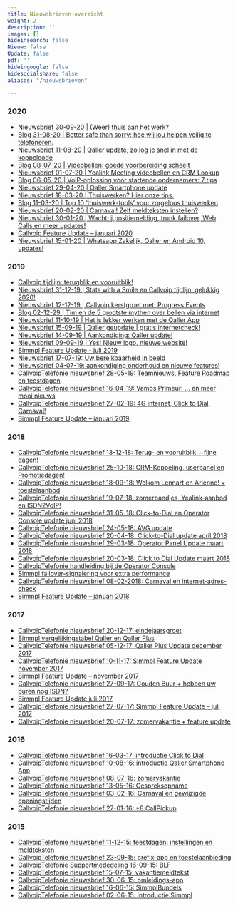 ```yaml
---
title: Nieuwsbrieven-overzicht
weight: 2
description: ''
images: []
hideinsearch: false
Nieuw: false
Update: false
pdf: ''
hideingoogle: false
hidesocialshare: false
aliases: "/nieuwsbrieven"

---
```

<h3>2020</h3>

* <a href="https://sh1.sendinblue.com/vau7o8qutt7e.html?t=1601536801" target="_blank">Nieuwsbrief 30-09-20 | (Weer) thuis aan het werk?</a>
* <a href="https://www.callvoip.nl/blog-veiligheid/" target="_blank">Blog 31-08-20 | Better safe than sorry: hoe wij jou helpen veilig te telefoneren.</a>
* <a href="https://sh1.sendinblue.com/v9sac8qutt7e.html?t=1597249697" target="_blank">Nieuwsbrief 11-08-20 | Qaller update, zo log je snel in met de koppelcode</a>
* <a href="https://www.callvoip.nl/yealinkmeeting-blog/" target="_blank">Blog 08-07-20 | Videobellen: goede voorbereiding scheelt</a>
* <a href="https://sh1.sendinblue.com/aek582wy9xpne.html?t=1593616830" target="_blank">Nieuwsbrief 01-07-20 | Yealink Meeting videobellen en CRM Lookup </a>
* <a href="https://www.callvoip.nl/nieuws/voip-oplossing-voor-startende-ondernemers-7-tips/" target="_blank">Blog 06-05-20 | VoIP-oplossing voor startende ondernemers: 7 tips</a>
* <a href="https://sh1.sendinblue.com/v69v88qutt7e.html?t=1593623949" target="_blank">Nieuwsbrief 29-04-20 | Qaller Smartphone update</a>
* <a href="http://sh1.sendinblue.com/v3gqc8qutt7e.html?t=1584628085" target="_blank">Nieuwsbrief 18-03-20 | Thuiswerken? Hier onze tips. </a>
* <a href="https://www.callvoip.nl/nieuws/top-10-thuiswerk-tools-voor-zorgeloos-thuiswerken/" target="_blank">Blog 11-03-20 | Top 10 ‘thuiswerk-tools’ voor zorgeloos thuiswerken</a>
* <a href="http://sh1.sendinblue.com/2met08qutt7e.html?t=1582268275" target="_blank">Nieuwsbrief 20-02-20 | Carnaval! Zelf meldteksten instellen? </a>
* <a href="http://files.callvoip.nl/nieuwsbrieven/1.html" target="_blank">Nieuwsbrief 30-01-20 | Wachtrij positiemelding, trunk failover, Web Calls en meer updates!</a>
* <a href="https://files.callvoip.nl/downloads/Callvoip_Feature-Update-jan-2020.pdf" target="_blank">Callvoip Feature Update – januari 2020</a>
* <a href="http://files.callvoip.nl/nieuwsbrieven/2.html" target="_blank">Nieuwsbrief 15-01-20 | Whatsapp Zakelijk, Qaller en Android 10, updates!</a>

<h3>2019</h3>

* <a href="https://www.callvoip.nl/tijdlijn" target="_blank">Callvoip tijdlijn: terugblik en vooruitblik!</a>
* <a href="http://files.callvoip.nl/nieuwsbrieven/3.html" target="_blank">Nieuwsbrief 31-12-19 | Stats with a Smile en Callvoip tijdlijn: gelukkig 2020!</a>
* <a href="http://files.callvoip.nl/nieuwsbrieven/4.html" target="_blank">Nieuwsbrief 12-12-19 | Callvoip kerstgroet met: Progress Events</a>
* <a href="https://www.callvoip.nl/5-mythen-over-voip/" target="_blank">Blog 02-12-29 | Tim en de 5 grootste mythen over bellen via internet</a><br>
* <a href="http://files.callvoip.nl/nieuwsbrieven/5.html" target="_blank">Nieuwsbrief 11-10-19 | Het is lekker werken met de Qaller App</a>
* <a href="http://files.callvoip.nl/nieuwsbrieven/6.html" target="_blank">Nieuwsbrief 15-09-19 | Qaller geupdate | gratis internetcheck!</a>
* <a href="http://files.callvoip.nl/nieuwsbrieven/7.html" target="_blank">Nieuwsbrief 14-09-19 | Aankondiging: Qaller update!</a>
* <a href="http://files.callvoip.nl/nieuwsbrieven/8.html" target="_blank">Nieuwsbrief 09-09-19 | Yes! Nieuw logo, nieuwe website!</a>
* <a href="https://www.simmpl.nl/downloads/Simmpl_feature-update_juli-2019.pdf" target="_blank">Simmpl Feature Update - juli 2019</a>
* <a href="http://files.callvoip.nl/nieuwsbrieven/9.html" target="_blank">Nieuwsbrief 17-07-19: Uw bereikbaarheid in beeld</a>
* <a href="http://files.callvoip.nl/nieuwsbrieven/10.html" target="_blank">Nieuwsbrief 04-07-19: aankondiging onderhoud en nieuwe features!</a>
* <a href="http://files.callvoip.nl/nieuwsbrieven/11.html" target="_blank">CallvoipTelefonie nieuwsbrief 28-05-19: Teamnieuws, Feature Roadmap en feestdagen</a>
* <a href="http://files.callvoip.nl/nieuwsbrieven/12.html" target="_blank">CallvoipTelefonie nieuwsbrief 16-04-19: Vamos Primeur! … en meer mooi nieuws</a>
* <a href="http://files.callvoip.nl/nieuwsbrieven/13.html" target="_blank">CallvoipTelefonie nieuwsbrief 27-02-19: 4G internet, Click to Dial, Carnaval!</a>
* <a href="https://www.simmpl.nl/downloads/Simmpl_feature-update_januari_2019.pdf" target="_blank">Simmpl Feature Update – januari 2019</a>

<h3>2018</h3>

* <a href="http://files.callvoip.nl/nieuwsbrieven/14.html" target="_blank">CallvoipTelefonie nieuwsbrief 13-12-18: Terug- en vooruitblik + fijne dagen!</a>
* <a href="http://files.callvoip.nl/nieuwsbrieven/15.html" target="_blank">CallvoipTelefonie nieuwsbrief 25-10-18: CRM-Koppeling, userpanel en Promotiedagen!</a>
* <a href="http://files.callvoip.nl/nieuwsbrieven/16.html" target="_blank">CallvoipTelefonie nieuwsbrief 18-09-18: Welkom Lennart en Arienne! + toestelaanbod</a>
* <a href="http://files.callvoip.nl/nieuwsbrieven/17.html" target="_blank">CallvoipTelefonie nieuwsbrief 19-07-18: zomerbandjes, Yealink-aanbod en ISDN2VoIP!</a>
* <a href="http://files.callvoip.nl/nieuwsbrieven/18.html" target="_blank">CallvoipTelefonie nieuwsbrief 31-05-18: Click-to-Dial en Operator Console update juni 2018</a>
* <a href="http://files.callvoip.nl/nieuwsbrieven/19.html" target="_blank">CallvoipTelefonie nieuwsbrief 24-05-18: AVG update</a>
* <a href="http://files.callvoip.nl/nieuwsbrieven/20.html" target="_blank">CallvoipTelefonie nieuwsbrief 20-04-18: Click-to-Dial update april 2018</a>
* <a href="http://files.callvoip.nl/nieuwsbrieven/21.html" target="_blank">CallvoipTelefonie nieuwsbrief 29-03-18: Operator Panel Update maart 2018</a>
* <a href="http://files.callvoip.nl/nieuwsbrieven/22.html" target="_blank">CallvoipTelefonie nieuwsbrief 20-03-18: Click to Dial Update maart 2018</a>
* <a href="https://www.simmpl.nl/downloads/Simmpl_handleiding_Operator-Console.pdf" target="_blank">CallvoipTelefonie handleiding bij de Operator Console</a>
* <a href="https://www.simmpl.nl/downloads/Simmpl_feature-update_mrt_2018_registratie-alert.pdf" target="_blank">Simmpl failover-signalering voor extra performance</a>
* <a href="http://files.callvoip.nl/nieuwsbrieven/23.html" target="_blank">CallvoipTelefonie nieuwsbrief 08-02-2018: Carnaval en internet-adres-check</a>
* <a href="https://www.simmpl.nl/downloads/Simmpl_feature-update_jan_2018.pdf" target="_blank">Simmpl Feature Update – januari 2018</a>

<h3>2017</h3>

* <a href="http://files.callvoip.nl/nieuwsbrieven/24.html" target="_blank">CallvoipTelefonie nieuwsbrief 20-12-17: eindejaarsgroet</a>
* <a href="https://simmpl.nl/downloads/Simmpl_prijs-functie-tabel_Qaller.pdf" target="_blank">Simmpl vergelijkingstabel Qaller en Qaller Plus</a>
* <a href="http://files.callvoip.nl/nieuwsbrieven/25.html" target="_blank">CallvoipTelefonie nieuwsbrief 05-12-17: Qaller Plus Update december 2017</a>
* <a href="http://files.callvoip.nl/nieuwsbrieven/26.html" target="_blank">CallvoipTelefonie nieuwsbrief 10-11-17: Simmpl Feature Update november 2017</a>
* <a href="https://www.simmpl.nl/downloads/Simmpl_feature-update_nov_2017.pdf" target="_blank">Simmpl Feature Update – november 2017</a>
* <a href="http://files.callvoip.nl/nieuwsbrieven/27.html" target="_blank">CallvoipTelefonie nieuwsbrief 27-09-17: Gouden Buur + hebben uw buren nog ISDN?</a>
* <a href="https://www.simmpl.nl/downloads/Simmpl_feature-update_juli_2017.pdf" target="_blank">Simmpl Feature Update juli 2017</a>
* <a href="http://files.callvoip.nl/nieuwsbrieven/28.html" target="_blank">CallvoipTelefonie nieuwsbrief 27-07-17: Simmpl Feature Update – juli 2017</a>
* <a href="http://files.callvoip.nl/nieuwsbrieven/29.html" target="_blank">CallvoipTelefonie nieuwsbrief 20-07-17: zomervakantie + feature update</a>

<h3>2016</h3>

* <a href="http://files.callvoip.nl/nieuwsbrieven/30.html" target="_blank">CallvoipTelefonie nieuwsbrief 16-03-17: introductie Click to Dial</a>
* <a href="http://files.callvoip.nl/nieuwsbrieven/31.html" target="_blank">CallvoipTelefonie nieuwsbrief 10-08-16: introductie Qaller Smartphone App</a>
* <a href="http://files.callvoip.nl/nieuwsbrieven/32.html" target="_blank">CallvoipTelefonie nieuwsbrief 08-07-16: zomervakantie</a>
* <a href="http://files.callvoip.nl/nieuwsbrieven/33.html" target="_blank">CallvoipTelefonie nieuwsbrief 13-05-16: Gespreksopname</a>
* <a href="http://files.callvoip.nl/nieuwsbrieven/34.html" target="_blank">CallvoipTelefonie nieuwsbrief 03-02-16: Carnaval en gewijzigde openingstijden</a>
* <a href="http://files.callvoip.nl/nieuwsbrieven/35.html" target="_blank">CallvoipTelefonie nieuwsbrief 27-01-16: *8 CallPickup</a>

<h3>2015</h3>

* <a href="http://files.callvoip.nl/nieuwsbrieven/36.html" target="_blank">CallvoipTelefonie nieuwsbrief 11-12-15: feestdagen: instellingen en meldteksten</a>
* <a href="http://files.callvoip.nl/nieuwsbrieven/37.html" target="_blank">CallvoipTelefonie nieuwsbrief 23-09-15: prefix-app en toestelaanbieding</a>
* <a href="http://files.callvoip.nl/nieuwsbrieven/38.html" target="_blank">CallvoipTelefonie Supportmededeling 16-09-15: BLF</a>
* <a href="http://files.callvoip.nl/nieuwsbrieven/39.html" target="_blank">CallvoipTelefonie nieuwsbrief 15-07-15: vakantiemeldtekst</a>
* <a href="http://files.callvoip.nl/nieuwsbrieven/40.html" target="_blank">CallvoipTelefonie nieuwsbrief 30-06-15: omleidings-app</a>
* <a href="http://files.callvoip.nl/nieuwsbrieven/41.html" target="_blank">CallvoipTelefonie nieuwsbrief 16-06-15: SimmplBundels</a>
* <a href="http://files.callvoip.nl/nieuwsbrieven/42.html" target="_blank">CallvoipTelefonie nieuwsbrief 02-06-15: introductie Simmpl</a>

